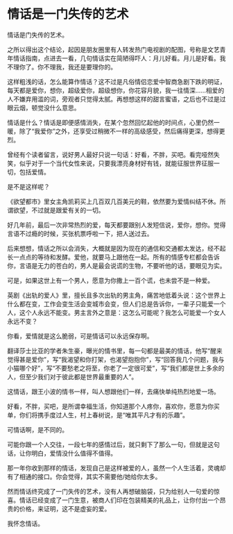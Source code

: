 # 情话是一门失传的艺术

情话是门失传的艺术。 

之所以得出这个结论，起因是朋友圈里有人转发热门电视剧的配图，号称是文艺青年情话指南，点进去一看，几句情话实在简陋得吓人：月儿好看。月儿是好看。我不理你了。你不理我，我还是要理你的。 

这样粗浅的话，怎么能算作情话？这不过是凡俗情侣恋爱中智商急剧下跌的明证，每天都是爱你，想你，超级爱你，超级想你，你花容月貌，我一往情深……相爱的人不嫌弃用滥的词，旁观者只觉得太腻。再想想这样的甜言蜜语，之后也不过是过眼云烟，顿觉没什么意思。 

情话是什么？情话是即便感情消失，在某个忽然回忆起他的时间点，心里仍然一暖，除了“我爱你”之外，还享受过稍微不一样的高级感受，然后痛得更深，想得更烈。 

曾经有个读者留言，说好男人最好只说一句话：好看，不胖，买吧。看完哑然失笑，似乎对于一个当代女性来说，只要我漂亮身材好有钱，就能征服世界征服一切，包括爱情。 

是不是这样呢？ 

《欲望都市》里女主角凯莉买上几百双几百美元的鞋，依然要为爱情纠结不休。所谓欲望，不过就是跟爱有关的一切。 

好几年前，最后一次非常热烈的爱，每天都要跟别人发短信说，爱你，想你。觉得言语不过瘾的时候，买张机票呼啦一下，把人送过去。 

后来想想，情话之所以会消失，大概就是因为现在的通信和交通都太发达，经不起长一点点的等待和发酵。爱他，就要马上跟他在一起。所有的情感专栏都会告诉你，言语是无力的苍白的，男人是最会说谎的生物，不要听他的话，要眼见为实。 

可是，如果这世上有一个男人，愿意为你撒上一百个谎，也未尝不是一种爱。 

英剧《出轨的爱人》里，擅长且多次出轨的男主角，痛苦地低着头说：这个世界上什么都在变，工作会变生活会变城市会变，但人们总是告诉你，一辈子只能爱一个人，这个人永远不能变。男主言外之意是：这怎么可能呢？我怎么可能爱一个女人永远不变？ 

你看，爱情就是这么脆弱，可是情话可以永远保存啊。 

翻译莎士比亚的学者朱生豪，曝光的情书里，每一句都是最美的情话，他写“醒来觉得甚是爱你”，写“我渴望和你打架，也渴望抱抱你”，写“回答我几个问题，我与小猫哪个好”，写“不要愁老之将至，你老了一定很可爱”，写“我们都是世上多余的人，但至少我们对于彼此都是世界最重要的人”。 

这情话，跟王小波的情书一样，叫人想跟他们一样，去痛快单纯热烈地爱一场。 

好看，不胖，买吧，是所谓幸福生活，你知道那个人疼你，喜欢你，愿意为你买单，你们将携手度过人生，村上春树说，是“唯其平凡才有的乐趣”。 

可情话啊，是不同的。 

可能你跟一个人交往，一段七年的感情过后，就只剩下了那么一句，但就是这句话，让你明白，爱情没什么值得不值得。 

那一年你收到那样的情话，发现自己是这样被爱的人，虽然一个人生活着，灵魂却有了相通的接口。你会觉得，其实不需要他/她给你太多。 

然而情话终究成了一门失传的艺术，没有人再想破脑袋，只为给别人一句爱的惊喜。情话已经变成了一门生意，被商人们印在包装精美的礼品上，让你付出一个昂贵的价格，来证明，这不是虚妄的爱。 

我怀念情话。